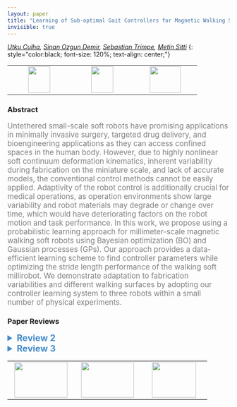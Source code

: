 ```yaml
---
layout: paper
title: "Learning of Sub-optimal Gait Controllers for Magnetic Walking Soft Millirobots"
invisible: true
---
```

*[Utku Culha](https://utkuculha.com/), [Sinan Ozgun Demir](https://pi.is.mpg.de/person/sinandemir), [Sebastian Trimpe](https://ics.is.mpg.de/person/strimpe), [Metin Sitti](https://pi.is.mpg.de/person/sitti)*
{: style="color:black; font-size: 120%; text-align: center;"}

<table width="30%"> <tr>
<td style="width: 20%; text-align: center;"><a href="http://www.roboticsproceedings.org/rss16/p070.pdf"><img src="{{ site.baseurl }}/images/paper_link.png"
width = "50"  height = "60"/> </a> </td>

<td style="width: 20%; text-align: center;"><a href="https://utkuculha.com/wp-content/uploads/2020/06/RSS_Supplementary_Video1.mp4,https://utkuculha.com/wp-content/uploads/2020/06/RSS_Supplementary_Video2.mp4,https://utkuculha.com/wp-content/uploads/2020/06/RSS_Supplementary_Video3.mp4"><img src="{{ site.baseurl }}/images/video_link.png"
width = "50"  height = "60"/> </a> </td>

<td style="width: 20%; text-align: center;"><a href="nan"><img src="{{ site.baseurl }}/images/pheedloop_link.png"
width = "70"  height = "60"/> </a> </td>

</tr></table>

### Abstract
<html><p style="color:gray; font-size: 120%; text-align: justified;">
Untethered small-scale soft robots have promising applications in minimally invasive surgery, targeted drug delivery, and bioengineering applications as they can access confined spaces in the human body. However, due to highly nonlinear soft continuum deformation kinematics, inherent variability during fabrication on the miniature scale, and lack of accurate models, the conventional control methods cannot be easily applied. Adaptivity of the robot control is additionally crucial for medical operations, as operation environments show large variability and robot materials may degrade or change over time, which would have deteriorating factors on the robot motion and task performance. In this work, we propose using a probabilistic learning approach for millimeter-scale magnetic walking soft robots using Bayesian optimization (BO) and Gaussian processes (GPs). Our approach provides a data-efficient learning scheme to find controller parameters while optimizing the stride length performance of the walking soft millirobot. We demonstrate adaptation to fabrication variabilities and different walking surfaces by adopting our controller learning system to three robots within a small number of physical experiments. 
</p></html>

### Paper Reviews
<details><summary style="font-size:20px; color:#438BCA; cursor: pointer;"><b> Review 2</b></summary>
<p style="color:gray; font-size: 120%; text-align: justified; white-space: pre-line">
The work has an excellent motivation, meaningful problem statement and goal. The scope of the work is clear, and it is refreshing to read a paper which so clearly articulates what exactly is being studied (and what aspects of the work are not being claimed as novel). 
There is a clear need for this type of result in the micro-robotics community. This data-driven approach nicely complements the recent state of the art advances in microrobotic fabrication and control, which are primarily guided by physics-based models. This work studies whether a data-driven approach could yield a better controller for one particular gait of walking for a flexible magnetic sheet. The authors wisely choose to study the exact device already published in several works, which allows them to make fair comparisons in a meaningful and helpful way to the community. 
I think this type of approach should be adopted as an additional tool for the micro-robotics community, which (unlike most sub-fields in robotics) thus far mostly avoided the use of ML techniques for design and control. The authors have accurately captured the micro-robotics specific data collection challenge here, and so I see this work as being very valuable for the community. While a physics-based approach will likely continue to play a dominant role in micro-robotics research approach, publications such as this one will help the community evaluate the value of data-driven approaches.

The primary thesis of this work is that due to a large search space (four controller parameters over a continuum of values), it is not feasible to experimentally evaluate the entire search space to find the optimal control inputs. Logically, this motivates the use of Bayesian optimization. However, the paper does not explicitly test the thesis, which would require the authors to test a "brute force" search over the search space in a random or systematic manner (with the same 20x3=60 experiments). I presume that doing so would result in a poorer stride length than the BO method, but it would allow you to more directly claim the success of the method.

Comments on the paper:
A reader of this paper likely needs to be familiar with Bayesian optimization and Guassian process method to understand the paper fully because the methods are only explained briefly. Given that the most valuable target audience of this work may be the micro-roboticists who thus far have shied away from data-driven methods, those people may not have the background needed to read the paper. My suggestion for this paper to have maximum impact would be to include some additional basic descriptions of the algorithms used to "hold the hand" of the reader in section III. 
The primary result of the paper is not stated in the abstract.
The authors interchangeably use the terms millirobot and miniature robot. It might be clearer to choose one.
On page 3, it is stated that there are 203,520 possible parameter sets. This is an arbitrary number dependent on the step sizes, which are not stated. Can you make a more disciplined argument for a particular step size based on the expected sensitivity to each parameter in the observed data?
The results of Table 1 show that robot 2 gets a better stride length without the prior! This is counter to the claims made throughout the discussion section which claim that the prior always helps.
Figure 7: is the vertical axis the stride length, or the improvement in stride length?
The Conclusions section of the paper is summarizing and re-stating claims that are already made elsewhere. It does not add value to the paper and should be removed.

</p> </details>

<details><summary style="font-size:20px; color:#438BCA; cursor: pointer;"><b> Review 3</b></summary>
<p style="color:gray; font-size: 120%; text-align: justified; white-space: pre-line">
## 1. General feel:
The authors adopt a method for manufacturing millimiter-scale "millirobots" that are activated using an external field, and then apply Bayesian Optimization to determine a suitable parameter set from a search space containing four free variables.

The motivation seems reasonable, namely to improve the locomotive efficiency of such a robot.

However, I question the approach and the results. Major comments:
1. Why Bayesian Optimization? There are numerous other possible algorithms for optimizing robot gaits, including "Intelligent Trial-and-Error" [1], genetic algorithms [2, 3], policy gradients [4], and many others throughout various areas of robotics.
2. Why is your data so noisy? The paper you are using as your benchmark (reference [27 of submission 1301], specifically the most-relevant section on walking P 49-54 of the supplementary information, but also for other gait classes) has much lower noise than e.g. your Fig. 4, 5, 7. 
- Related, you report many values as "X +/- Y" without stating the width of this confidence interval. Is that one SD? 95% CI? etc.
- Related, did you report the benchmarks' actual mean and variance, or are the reported "benchmarks" the values obtained on your hardware with their parameters (by assumption, you are referring to the parameters in Fig. S13 on Page 49 of the supplementary information of [27 of submission 1301])?
3. The data noise puts into further question the utility of the reported results.

Combining the points in item 2 and 3 above, it is unclear what p-values you use for drawing conclusions. Thus, even though you might actually have presented significant improvements and simply  have issues with your specific hardware manufacturing setup, it is unclear how others can benefit from and build upon these reported results.



## 2. Technical merit, etc.:
I'll reference the text as p[page in manuscript = PDF page -1].[lines]

p1 The claim "safe human, which are hard to achieve using conventional rigid materials" is misleading. Collision avoidance is a well-developed field, including quite impressive results even dating back to, for one of many examples, 2012 [5]
p1 "However, these controllers typically depend on the continuous sensing of symmetric body deformations and computationally heavy model solutions" ... what does this mean?
p1 The tasks mentioned in the end of the second paragraph are not unique to medical robotics.
"Soft mobile robots targeting medical applications have further constraints such as the dynamic task environment, complex deformation kinematics, fabrication-dependent performance variations, and actuation/sensing limitations, which require adaptive and data-efficient control methods [14]."
p2 How much does restricting alpha affect the results? This could be an interesting study: finding the marginal contribution of each parameter, and which ranges are useful.
p3 "In addition to the virtual infinite degrees of freedom inherited by the soft materials, the controller parameters existed in a continuous space, making an exhaustive manual search using physical experiments impractical." This is nonsense. Doing grid search or some guided binary search should reduce the number of experiments to a manageable number. This should be compared to the proposed GP method. Furthermore, design of experiments is a well-developed field, and might provide further insight. Not to mention other methods like PSO, gradient descent, etc., that could be adapted, in addition to the algorithms mentioned in my comments above (references [1,2,3,4]).
p3 "The magnetic soft millirobots in our paper do not have an inverse kinematic (see Fig. 2b) or dynamics model that would allow us to run a systematic numerical analysis to find the control parameters for the optimum stride length performance." While this is partially true, it is severely downplaying the extensive characterization, theoretical analysis (definitely incomplete, but still more than the authors of submission 1301 would make it seem) and data available in [27 of submission 1301].
p3 "Therefore, following the arguments in [27], α1 and α2 are limited to [10 - 50]° and [40 - 80]° respectively." What arguments? State briefly.
p3-4 Please explain what the primes ' and asterisks * mean when applied to your variables. I interpret ' as transpose, but subtracting \theta^' from \theta results in a dimension mismatch for a vector \theta and previously you say it is describing a 1-D case.
p4 "The center of the uniform magnetic field coincides with the center of the test environment and has a size of 40 mm3" Is it 40 mm edge length, or 40 mm3 total volume?
p4 If you colored the x'es with the same color scheme (maybe with a black outline), it might make it easier to interpret the error. Currently it is unclear how effective the regression is in this parameter plane.
p5 The experimental design seems unjustified/random. WHy 18 trials, then 38, then 17, then 50 for each treatment?
p6 Table 1 Are these variances plus minus 40, or variances *of the mean*? 0.4 seems lower than what your data suggest (e.g. Fig. 4,5)
p7 "Also, the kinematic models of the small-scale robots can be improved by utilizing the constant curvature (CC) approximations [10] and finite element analysis (FEA) methods [11]." What about the analytic solutions presented in [27 of submission 1301]?


[1] A. Cully, J. Clune, D. Tarapore, and J.-B. Mouret, “Robots that can adapt like animals,” Nature, vol. 521, no. 7553, pp. 503–507, May 2015, doi: 10.1038/nature14422.
[2]S. Kriegman, S. Walker, D. Shah, M. Levin, R. Kramer-Bottiglio, and J. Bongard, “Automated shapeshifting for function recovery in damaged robots,” in Robotics: Science and Systems, Freiburg im Breisgau, Germany, 2019.
[3]C. Paul, F. J. Valero-Cuevas, and H. Lipson, “Design and control of tensegrity robots for locomotion,” IEEE Transactions on Robotics, vol. 22, no. 5, pp. 944–957, Oct. 2006, doi: 10.1109/TRO.2006.878980.
[4]F. Sehnke, C. Osendorfer, T. Rückstieß, A. Graves, J. Peters, and J. Schmidhuber, “Parameter-exploring policy gradients,” Neural Networks, vol. 23, no. 4, pp. 551–559, May 2010, doi: 10.1016/j.neunet.2009.12.004.
[5]F. Flacco, T. Kröger, A. D. Luca, and O. Khatib, “A depth space approach to human-robot collision avoidance,” in 2012 IEEE International Conference on Robotics and Automation, 2012, pp. 338–345, doi: 10.1109/ICRA.2012.6225245.


## 3. Comments on Multimedia (Videos, etc.)
+ scale bar
+ consistent sizing and viewing angle
- lighting (video 1 is appropriate, Video 2 is darker, video 3 is very dark)
- None of the video speeds make sense, which diminishes the value of the multimedia.
    Video 1 has different speeds, and it is unclear why each speed was chosen. For example, why speed up the top row? It already appears jumpy, and speeding it up just makes it look more jumpy. For clarity, I recommend putting all gaits on the same 1x speed, since none of the speed adjustments appear justified.
    The difference in speed between video 1 and 2 is confusing to compare "optimal" with the others
    Video 2 should have all robots at the same speed in order for the comparison to be more meaningful.

    Same comment for Video 3. Why did you slow down the parameters which were optimized for the smooth surface? It seems if you're trying to compare the parameters that were optimized for smooth vs. rough, on the same rough surface... that you'd put both at the same speed.
</p> </details>

<table width="100%"><tr><td style="width: 30%; text-align: center;"><a href="{{ site.baseurl }}/program/papers/69"> <img src="{{ site.baseurl }}/images/previous_icon.png" width = "120"  height = "80"/> </a> </td>

<td style="width: 30%; text-align: center;"><a href="{{ site.baseurl }}/program/papers"> <img src="{{ site.baseurl }}/images/overview_icon.png" width = "120"  height = "80"/> </a> </td> 

<td style="width: 30%; text-align: center;"><a href="{{ site.baseurl }}/program/papers/71"> <img src="{{ site.baseurl }}/images/next_icon.png" width = "100"  height = "80"/> </a> </td> 

</tr></table>

